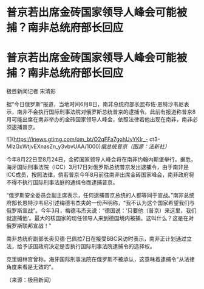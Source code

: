 # 普京若出席金砖国家领导人峰会可能被捕？南非总统府部长回应

# 普京若出席金砖国家领导人峰会可能被捕？南非总统府部长回应

极目新闻记者 宋清影

据“今日俄罗斯”报道，当地时间6月8日，南非总统府部长昆布佐·恩特沙韦尼表示，南非不会执行国际刑事法院对俄罗斯总统普京的逮捕令。此前有报道称普京8月可能出席在南非举办的金砖国家领导人峰会，依照法律若他出现在南非，南非必须逮捕普京。

![](https://inews.gtimg.com/om_bt/O2qFFa7gohUvYKIr_-
ct3-MIzGxWtjvEXnasZn_y3vbvUAA/1000)_俄总统普京（图源：法新社）_

今年8月22日至8月24日，金砖国家领导人峰会将在南非约翰内斯堡举行。据悉，海牙国际刑事法院（ICC）3月17日对俄罗斯总统普京发出逮捕令，由于南非是ICC成员，按照法律，倘若普京今年8月前往南非出席金砖国家峰会，南非政府将不得不执行国际刑事法庭的通缉令而逮捕普京。

“俄罗斯安全委员会副主席表示，任何逮捕普京总统的人都等同于宣战。”南非总统府部长恩特沙韦尼引述梅德韦杰夫的一份声明称，“我不认为这个国家希望我们与俄罗斯宣战”。今年3月，梅德韦杰夫说：“德国说：‘只要他（普京）来这里，我们就逮捕他’。最大的核国家的现任领导人来到德国境内被捕。这叫什么？这是在对俄罗斯联邦宣战！”

南非总统府副部长奥贝德·巴佩拉7日在接受BBC采访时表示，南非正计划通过立法，给予该国政府决定是否执行国际刑事法院逮捕令的选择权。

克里姆林宫曾称，海牙国际刑事法院在俄罗斯不被承认，这意味着逮捕令“从法律角度来看是无效的”。

（来源：极目新闻）

